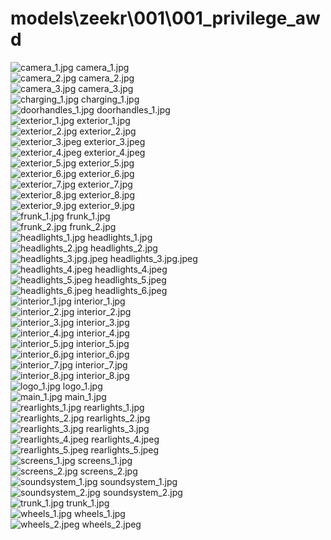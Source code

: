 <h1>models\zeekr\001\001_privilege_awd</h1>
<div class="container text-center">
<div class="row">
<div class="col col-lg-2 col-6">
<img src="https://media.evkx.net/multimedia/models/zeekr/001/001_privilege_awd/camera_1_xst.jpg" class="img-thumbnail" alt="camera_1.jpg">
camera_1.jpg
</div>
<div class="col col-lg-2 col-6">
<img src="https://media.evkx.net/multimedia/models/zeekr/001/001_privilege_awd/camera_2_xst.jpg" class="img-thumbnail" alt="camera_2.jpg">
camera_2.jpg
</div>
<div class="col col-lg-2 col-6">
<img src="https://media.evkx.net/multimedia/models/zeekr/001/001_privilege_awd/camera_3_xst.jpg" class="img-thumbnail" alt="camera_3.jpg">
camera_3.jpg
</div>
<div class="col col-lg-2 col-6">
<img src="https://media.evkx.net/multimedia/models/zeekr/001/001_privilege_awd/charging_1_xst.jpg" class="img-thumbnail" alt="charging_1.jpg">
charging_1.jpg
</div>
<div class="col col-lg-2 col-6">
<img src="https://media.evkx.net/multimedia/models/zeekr/001/001_privilege_awd/doorhandles_1_xst.jpg" class="img-thumbnail" alt="doorhandles_1.jpg">
doorhandles_1.jpg
</div>
<div class="col col-lg-2 col-6">
<img src="https://media.evkx.net/multimedia/models/zeekr/001/001_privilege_awd/exterior_1_xst.jpg" class="img-thumbnail" alt="exterior_1.jpg">
exterior_1.jpg
</div>
<div class="col col-lg-2 col-6">
<img src="https://media.evkx.net/multimedia/models/zeekr/001/001_privilege_awd/exterior_2_xst.jpg" class="img-thumbnail" alt="exterior_2.jpg">
exterior_2.jpg
</div>
<div class="col col-lg-2 col-6">
<img src="https://media.evkx.net/multimedia/models/zeekr/001/001_privilege_awd/exterior_3_xst.jpeg" class="img-thumbnail" alt="exterior_3.jpeg">
exterior_3.jpeg
</div>
<div class="col col-lg-2 col-6">
<img src="https://media.evkx.net/multimedia/models/zeekr/001/001_privilege_awd/exterior_4_xst.jpeg" class="img-thumbnail" alt="exterior_4.jpeg">
exterior_4.jpeg
</div>
<div class="col col-lg-2 col-6">
<img src="https://media.evkx.net/multimedia/models/zeekr/001/001_privilege_awd/exterior_5_xst.jpg" class="img-thumbnail" alt="exterior_5.jpg">
exterior_5.jpg
</div>
<div class="col col-lg-2 col-6">
<img src="https://media.evkx.net/multimedia/models/zeekr/001/001_privilege_awd/exterior_6_xst.jpg" class="img-thumbnail" alt="exterior_6.jpg">
exterior_6.jpg
</div>
<div class="col col-lg-2 col-6">
<img src="https://media.evkx.net/multimedia/models/zeekr/001/001_privilege_awd/exterior_7_xst.jpg" class="img-thumbnail" alt="exterior_7.jpg">
exterior_7.jpg
</div>
<div class="col col-lg-2 col-6">
<img src="https://media.evkx.net/multimedia/models/zeekr/001/001_privilege_awd/exterior_8_xst.jpg" class="img-thumbnail" alt="exterior_8.jpg">
exterior_8.jpg
</div>
<div class="col col-lg-2 col-6">
<img src="https://media.evkx.net/multimedia/models/zeekr/001/001_privilege_awd/exterior_9_xst.jpg" class="img-thumbnail" alt="exterior_9.jpg">
exterior_9.jpg
</div>
<div class="col col-lg-2 col-6">
<img src="https://media.evkx.net/multimedia/models/zeekr/001/001_privilege_awd/frunk_1_xst.jpg" class="img-thumbnail" alt="frunk_1.jpg">
frunk_1.jpg
</div>
<div class="col col-lg-2 col-6">
<img src="https://media.evkx.net/multimedia/models/zeekr/001/001_privilege_awd/frunk_2_xst.jpg" class="img-thumbnail" alt="frunk_2.jpg">
frunk_2.jpg
</div>
<div class="col col-lg-2 col-6">
<img src="https://media.evkx.net/multimedia/models/zeekr/001/001_privilege_awd/headlights_1_xst.jpg" class="img-thumbnail" alt="headlights_1.jpg">
headlights_1.jpg
</div>
<div class="col col-lg-2 col-6">
<img src="https://media.evkx.net/multimedia/models/zeekr/001/001_privilege_awd/headlights_2_xst.jpg" class="img-thumbnail" alt="headlights_2.jpg">
headlights_2.jpg
</div>
<div class="col col-lg-2 col-6">
<img src="https://media.evkx.net/multimedia/models/zeekr/001/001_privilege_awd/headlights_3.jpg_xst.jpeg" class="img-thumbnail" alt="headlights_3.jpg.jpeg">
headlights_3.jpg.jpeg
</div>
<div class="col col-lg-2 col-6">
<img src="https://media.evkx.net/multimedia/models/zeekr/001/001_privilege_awd/headlights_4_xst.jpeg" class="img-thumbnail" alt="headlights_4.jpeg">
headlights_4.jpeg
</div>
<div class="col col-lg-2 col-6">
<img src="https://media.evkx.net/multimedia/models/zeekr/001/001_privilege_awd/headlights_5_xst.jpeg" class="img-thumbnail" alt="headlights_5.jpeg">
headlights_5.jpeg
</div>
<div class="col col-lg-2 col-6">
<img src="https://media.evkx.net/multimedia/models/zeekr/001/001_privilege_awd/headlights_6_xst.jpeg" class="img-thumbnail" alt="headlights_6.jpeg">
headlights_6.jpeg
</div>
<div class="col col-lg-2 col-6">
<img src="https://media.evkx.net/multimedia/models/zeekr/001/001_privilege_awd/interior_1_xst.jpg" class="img-thumbnail" alt="interior_1.jpg">
interior_1.jpg
</div>
<div class="col col-lg-2 col-6">
<img src="https://media.evkx.net/multimedia/models/zeekr/001/001_privilege_awd/interior_2_xst.jpg" class="img-thumbnail" alt="interior_2.jpg">
interior_2.jpg
</div>
<div class="col col-lg-2 col-6">
<img src="https://media.evkx.net/multimedia/models/zeekr/001/001_privilege_awd/interior_3_xst.jpg" class="img-thumbnail" alt="interior_3.jpg">
interior_3.jpg
</div>
<div class="col col-lg-2 col-6">
<img src="https://media.evkx.net/multimedia/models/zeekr/001/001_privilege_awd/interior_4_xst.jpg" class="img-thumbnail" alt="interior_4.jpg">
interior_4.jpg
</div>
<div class="col col-lg-2 col-6">
<img src="https://media.evkx.net/multimedia/models/zeekr/001/001_privilege_awd/interior_5_xst.jpg" class="img-thumbnail" alt="interior_5.jpg">
interior_5.jpg
</div>
<div class="col col-lg-2 col-6">
<img src="https://media.evkx.net/multimedia/models/zeekr/001/001_privilege_awd/interior_6_xst.jpg" class="img-thumbnail" alt="interior_6.jpg">
interior_6.jpg
</div>
<div class="col col-lg-2 col-6">
<img src="https://media.evkx.net/multimedia/models/zeekr/001/001_privilege_awd/interior_7_xst.jpg" class="img-thumbnail" alt="interior_7.jpg">
interior_7.jpg
</div>
<div class="col col-lg-2 col-6">
<img src="https://media.evkx.net/multimedia/models/zeekr/001/001_privilege_awd/interior_8_xst.jpg" class="img-thumbnail" alt="interior_8.jpg">
interior_8.jpg
</div>
<div class="col col-lg-2 col-6">
<img src="https://media.evkx.net/multimedia/models/zeekr/001/001_privilege_awd/logo_1_xst.jpg" class="img-thumbnail" alt="logo_1.jpg">
logo_1.jpg
</div>
<div class="col col-lg-2 col-6">
<img src="https://media.evkx.net/multimedia/models/zeekr/001/001_privilege_awd/main_1_xst.jpg" class="img-thumbnail" alt="main_1.jpg">
main_1.jpg
</div>
<div class="col col-lg-2 col-6">
<img src="https://media.evkx.net/multimedia/models/zeekr/001/001_privilege_awd/rearlights_1_xst.jpg" class="img-thumbnail" alt="rearlights_1.jpg">
rearlights_1.jpg
</div>
<div class="col col-lg-2 col-6">
<img src="https://media.evkx.net/multimedia/models/zeekr/001/001_privilege_awd/rearlights_2_xst.jpg" class="img-thumbnail" alt="rearlights_2.jpg">
rearlights_2.jpg
</div>
<div class="col col-lg-2 col-6">
<img src="https://media.evkx.net/multimedia/models/zeekr/001/001_privilege_awd/rearlights_3_xst.jpg" class="img-thumbnail" alt="rearlights_3.jpg">
rearlights_3.jpg
</div>
<div class="col col-lg-2 col-6">
<img src="https://media.evkx.net/multimedia/models/zeekr/001/001_privilege_awd/rearlights_4_xst.jpeg" class="img-thumbnail" alt="rearlights_4.jpeg">
rearlights_4.jpeg
</div>
<div class="col col-lg-2 col-6">
<img src="https://media.evkx.net/multimedia/models/zeekr/001/001_privilege_awd/rearlights_5_xst.jpeg" class="img-thumbnail" alt="rearlights_5.jpeg">
rearlights_5.jpeg
</div>
<div class="col col-lg-2 col-6">
<img src="https://media.evkx.net/multimedia/models/zeekr/001/001_privilege_awd/screens_1_xst.jpg" class="img-thumbnail" alt="screens_1.jpg">
screens_1.jpg
</div>
<div class="col col-lg-2 col-6">
<img src="https://media.evkx.net/multimedia/models/zeekr/001/001_privilege_awd/screens_2_xst.jpg" class="img-thumbnail" alt="screens_2.jpg">
screens_2.jpg
</div>
<div class="col col-lg-2 col-6">
<img src="https://media.evkx.net/multimedia/models/zeekr/001/001_privilege_awd/soundsystem_1_xst.jpg" class="img-thumbnail" alt="soundsystem_1.jpg">
soundsystem_1.jpg
</div>
<div class="col col-lg-2 col-6">
<img src="https://media.evkx.net/multimedia/models/zeekr/001/001_privilege_awd/soundsystem_2_xst.jpg" class="img-thumbnail" alt="soundsystem_2.jpg">
soundsystem_2.jpg
</div>
<div class="col col-lg-2 col-6">
<img src="https://media.evkx.net/multimedia/models/zeekr/001/001_privilege_awd/trunk_1_xst.jpg" class="img-thumbnail" alt="trunk_1.jpg">
trunk_1.jpg
</div>
<div class="col col-lg-2 col-6">
<img src="https://media.evkx.net/multimedia/models/zeekr/001/001_privilege_awd/wheels_1_xst.jpg" class="img-thumbnail" alt="wheels_1.jpg">
wheels_1.jpg
</div>
<div class="col col-lg-2 col-6">
<img src="https://media.evkx.net/multimedia/models/zeekr/001/001_privilege_awd/wheels_2_xst.jpeg" class="img-thumbnail" alt="wheels_2.jpeg">
wheels_2.jpeg
</div>
</div>
</div>
